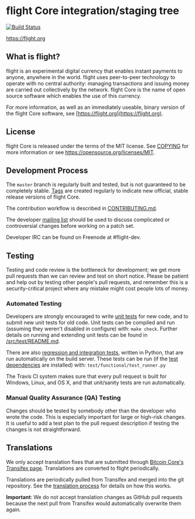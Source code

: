 flight Core integration/staging tree
=====================================

[![Build Status](https://travis-ci.org/flight-project/flight.svg?branch=master)](https://travis-ci.org/flight-project/flight)

https://flight.org

What is flight?
----------------

flight is an experimental digital currency that enables instant payments to
anyone, anywhere in the world. flight uses peer-to-peer technology to operate
with no central authority: managing transactions and issuing money are carried
out collectively by the network. flight Core is the name of open source
software which enables the use of this currency.

For more information, as well as an immediately useable, binary version of
the flight Core software, see [https://flight.org](https://flight.org).

License
-------

flight Core is released under the terms of the MIT license. See [COPYING](COPYING) for more
information or see https://opensource.org/licenses/MIT.

Development Process
-------------------

The `master` branch is regularly built and tested, but is not guaranteed to be
completely stable. [Tags](https://github.com/flight-project/flight/tags) are created
regularly to indicate new official, stable release versions of flight Core.

The contribution workflow is described in [CONTRIBUTING.md](CONTRIBUTING.md).

The developer [mailing list](https://groups.google.com/forum/#!forum/flight-dev)
should be used to discuss complicated or controversial changes before working
on a patch set.

Developer IRC can be found on Freenode at #flight-dev.

Testing
-------

Testing and code review is the bottleneck for development; we get more pull
requests than we can review and test on short notice. Please be patient and help out by testing
other people's pull requests, and remember this is a security-critical project where any mistake might cost people
lots of money.

### Automated Testing

Developers are strongly encouraged to write [unit tests](src/test/README.md) for new code, and to
submit new unit tests for old code. Unit tests can be compiled and run
(assuming they weren't disabled in configure) with: `make check`. Further details on running
and extending unit tests can be found in [/src/test/README.md](/src/test/README.md).

There are also [regression and integration tests](/test), written
in Python, that are run automatically on the build server.
These tests can be run (if the [test dependencies](/test) are installed) with: `test/functional/test_runner.py`

The Travis CI system makes sure that every pull request is built for Windows, Linux, and OS X, and that unit/sanity tests are run automatically.

### Manual Quality Assurance (QA) Testing

Changes should be tested by somebody other than the developer who wrote the
code. This is especially important for large or high-risk changes. It is useful
to add a test plan to the pull request description if testing the changes is
not straightforward.

Translations
------------

We only accept translation fixes that are submitted through [Bitcoin Core's Transifex page](https://www.transifex.com/projects/p/bitcoin/).
Translations are converted to flight periodically.

Translations are periodically pulled from Transifex and merged into the git repository. See the
[translation process](doc/translation_process.md) for details on how this works.

**Important**: We do not accept translation changes as GitHub pull requests because the next
pull from Transifex would automatically overwrite them again.
